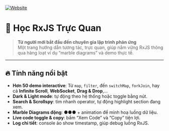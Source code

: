[![Website](https://img.shields.io/badge/Live_Demo-Click_Here-blue?style=for-the-badge&logo=google-chrome)](https://ngockhanhvd2812.github.io/rxjs/)


# 🚀 Học RxJS Trực Quan

> **Từ người mới bắt đầu đến chuyên gia lập trình phản ứng**  
> Một trang hướng dẫn tương tác, trực quan, giúp nắm vững RxJS thông qua hàng loạt ví dụ “marble diagrams” và demo thực tế.

---

## 🔥 Tính năng nổi bật

- **Hơn 50 demo interactive**: Từ `map`, `filter`, đến `switchMap`, `forkJoin`, hay cả **Infinite Scroll**, **WebSocket**, **Drag & Drop**,…
- **Dark & Light mode**: tự động theo hệ thống hoặc toggle bằng nút.
- **Search & Scrollspy**: tìm nhanh operator, tự động highlight section đang xem.
- **Marble Diagrams động**: ●●● + animation để minh hoạ luồng dữ liệu.
- **Live code toggle & copy**: bấm “Xem Code” và “Copy” tiện lợi.
- **Log chi tiết**: console ảo show timestamp, giúp debug luồng RxJS.
